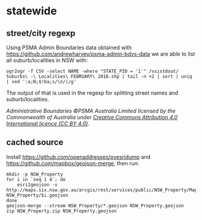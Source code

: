 # statewide
## street/city regexp

Using PSMA Admin Boundaries data obtained with https://github.com/andrewharvey/psma-admin-bdys-data we are able to list all suburb/localities in NSW with:

    ogr2ogr -f CSV -select NAME -where "STATE_PID = '1'" /vsistdout/ Suburbs\ -\ Localities\ FEBRUARY\ 2018.shp | tail -n +2 | sort | uniq | sed ':a;N;$!ba;s/\n/|/g'

The output of that is used in the regexp for splitting street names and suburb/localities.

_Administrative Boundaries ©PSMA Australia Limited licensed by the Commonwealth of Australia under [Creative Commons Attribution 4.0 International licence (CC BY 4.0)](https://creativecommons.org/licenses/by/4.0/)._

## cached source

Install https://github.com/openaddresses/pyesridump and https://github.com/mapbox/geojson-merge, then run:

    mkdir -p NSW_Property
    for i in `seq 1 4`; do
        esri2geojson -v http://maps.six.nsw.gov.au/arcgis/rest/services/public/NSW_Property/MapServer/$i NSW_Property/$i.geojson
    done
    geojson-merge --stream NSW_Property/*.geojson NSW_Property.geojson
    zip NSW_Property.zip NSW_Property.geojson
